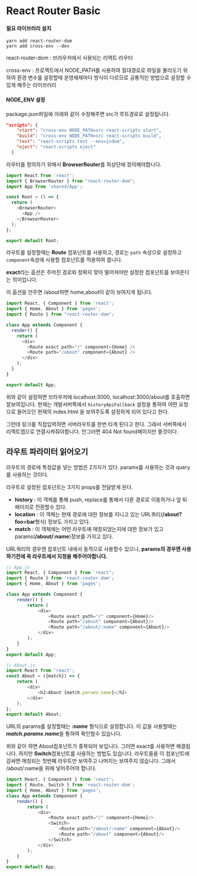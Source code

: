 #  React Router Basic 

#### 필요 라이브러리 설치 

```
yarn add react-router-dom
yarn add cross-env --dev
```

react-router-dom : 브라우저에서 사용되는 리액트 라우터

cross-env : 프로젝트에서 NODE_PATH를 사용하여 절대경로로 파일을 불러오기 위하여 환경 변수를 설정할때 운영체제마다 방식이 다르므로 공통적인 방법으로 설정할 수 있게 해주는 라이브러리

#### NODE_ENV 설정 

package.json파일에 아래와 같이 수정해주면 src가 루트경로로 설정됩니다.

```Json
"scripts": {
    "start": "cross-env NODE_PATH=src react-scripts start",
    "build": "cross-env NODE_PATH=src react-scripts build",
    "test": "react-scripts test --env=jsdom",
    "eject": "react-scripts eject"
  }
```

라우터를 정의하기 위해서 **BrowserRouter**를 최상단에 정의해야합니다. 

```javascript
import React from 'react';
import { BrowserRouter } from "react-router-dom";
import App from 'shared/App';

const Root = () => {
  return (  
    <BrowserRouter>
      <App />
    </BrowserRouter>
  );
};

export default Root;
```

라우트를 설정할때는 **Route** 컴포넌트를 사용하고, 경로는 `path` 속성으로 설정하고 `component`속성에 사용할 컴포넌트를 적용하여 줍니다.

**exact**라는 옵션은 주어진 경로와 정확히 맞아 떨어져야만 설정한 컴포넌트를 보여준다는 의미입니다. 

이 옵션을 안주면 /about하면  home,about이 같이 보여지게 됩니다.

```javascript
import React, { Component } from 'react';
import { Home, About } from 'pages';
import { Route } from "react-router-dom";

class App extends Component {
  render() {
    return (
      <div>
        <Route exact path="/" component={Home} />
        <Route path="/about" component={About} />
      </div>
    );
  }
}

export default App;
```

위와 같이 설정하면 브라우저에 localhost:3000, localhost:3000/about를 호출하면 잘보여집니다. 현재는 개발서버쪽에서 `historyApiFallback` 설정을 통하여 어떤 요청으로 들어오던 현재의 index.html 을 보여주도록 설정하게 되어 있다고 한다. 

그런데 링크를 직접입력하면 서버라우트를 한번 타게 된다고 한다. 그래서 서버쪽에서 리액트앱으로 연결시켜줘야합니다.  안그러면 404 Not found페이지만 뜰것이다. 

## 라우트 파라미터 읽어오기

라우트의 경로에 특정값을 넣는 방법은 2가지가 있다. params를 사용하는 것과 query를 사용하는 것이다.

라우트로 설정된 컴포넌트는 3가지 props를 전달받게 된다.

- **history** : 이 객체를 통해 push, replace를 통해서 다른 경로로 이동하거나 앞 뒤 페이지로 전환할수 있다.
- **location** : 이 객체는 현재 경로에 대한 정보를 지니고 있는 URL쿼리(**/about?foo=bar**형식) 정보도 가지고 있다.
- **match** : 이 객체에는 어떤 라우트에 매칭되었는지에 대한 정보가 있고 params(**/about/:name**)정보를 가지고 있다.

URL쿼리의 경우엔 컴포넌트 내에서 동적으로 사용할수 있으나, **params의 경우엔 사용하기전에 꼭 라우트에서 지정을 해주어야합니다.**

```javascript
// App.js
import React, { Component } from 'react';
import { Route } from 'react-router-dom';
import { Home, About } from 'pages';

class App extends Component {
    render() {
        return (
            <div>
                <Route exact path="/" component={Home}/>
                <Route path="/about" component={About}/>
                <Route path="/about/:name" component={About}/>
            </div>
        );
    }
}
export default App;

// About.js
import React from 'react';
const About = ({match}) => {
    return (
        <div>
            <h2>About {match.params.name}</h2>
        </div>
    );
};
export default About;
```

URL의 params를 설정할때는 ***:name*** 형식으로 설정합니다. 이 값을 사용할때는 ***match.params.name***을 통하여 확인할수 있습니다.

위와 같이 하면 About컴포넌트가 중복되어 보입니다. 그러면 exact를 사용하면 해결됩니다. 하지만 **Switch**컴포넌트를 사용하는 방법도 있습니다. 라우트들을 이 컴포넌트에 감싸면 매칭되는 첫번째 라우트만 보여주고 나머지는 보여주지 않습니다. 그래서 /about/:name을 위에 넣어주어야 합니다.

```javascript
import React, { Component } from 'react';
import { Route, Switch } from 'react-router-dom';
import { Home, About } from 'pages';
class App extends Component {
    render() {
        return (
            <div>
                <Route exact path="/" component={Home}/>
                <Switch>
                    <Route path="/about/:name" component={About}/>
                    <Route path="/about" component={About}/>
                </Switch>
            </div>
        );
    }
}
export default App;
```







